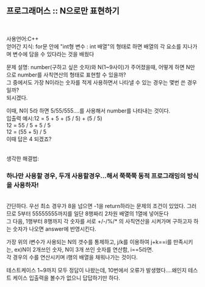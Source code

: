 <!---문제 설명--->

<h2>프로그래머스 :: N으로만 표현하기</h2><br>

사용언어:C++<br>
얻어간 지식: for문 안에 "int형 변수 : int 배열"의 형태로 하면 배열의 각 요소를 지나가며 변수에 담을 수 있다라는 것을 배웠다<br>

문제 설명: number(구하고 싶은 숫자)와 N(1~9사이)가 주어졌을때, 어떻게 하면 N만으로 number를 사칙연산의 형태로 표현할 수 있을까?<br>
그 중에서도 가장 N이라는 숫자를 적게 사용하면서 나타낼 수 있는 경우는 몇번 쓴 경우일까?<br>되시겠다.<br>

이때, N이 5라 하면 5/55/555....를 사용해서 number를 나타내는 것이다.<br>
입출력 예시:12 = 5 + 5 + (5 / 5) + (5 / 5)<br>
12 = 55 / 5 + 5 / 5<br>
12 = (55 + 5) / 5<br>
이때 답은 4 되겠죠?<br>

<br>
생각한 해결법:<h3>하나만 사용할 경우, 두개 사용할경우...해서 쭉쭉쭉 동적 프로그래밍의 방식을 사용하자!</h3><br>
간단하다. 우선 최소 경우가 8을 넘으면 -1을 return하라는 문제의 조건이 있었다. 그러므로 5부터 55555555까지를 일단 8행짜리 2차원 배열의 1열에 넣어둔다<br>
그 다음, 1행부터 8행까지 각 숫자를 서로 +/-/%/* 의 사칙연산을 시켜가며 구하고자 하는 숫자가 나오면 answer에 반영시킨다.<br>

가장 위의 i변수가 사용되는 N의 갯수를 통제하고, j/k를 이용하여 j+k==i를 만족시키는, ex)N이 2개쓰인 숫자, N이 3개 쓰인 숫자를 연산함, i==5라면.<br>
각 경우의 수를 연산시키며 i행의 배열을 채워나가는 것이다.<br>

테스트케이스 1~9까지 모두 정답이 나왔는데, 10번에서 오류가 발생했다....왜인지 테스트 케이스 입출력을 볼수가 없으니 답답하기만 하다.
